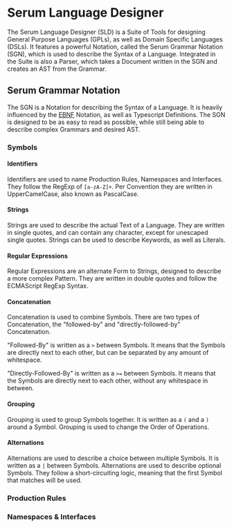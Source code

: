 # Serum Language Designer

The Serum Language Designer (SLD) is a Suite of Tools for designing General Purpose Languages (GPLs), as well as Domain Specific Languages (DSLs). It features a powerful Notation, called the Serum Grammar Notation (SGN), which is used to describe the Syntax of a Language. Integrated in the Suite is also a Parser, which takes a Document written in the SGN and creates an AST from the Grammar.

## Serum Grammar Notation

The SGN is a Notation for describing the Syntax of a Language. It is heavily influenced by the [EBNF](https://en.wikipedia.org/wiki/Extended_Backus%E2%80%93Naur_form) Notation, as well as Typescript Definitions. The SGN is designed to be as easy to read as possible, while still being able to describe complex Grammars and desired AST.

### Symbols

#### Identifiers

Identifiers are used to name Production Rules, Namespaces and Interfaces. They follow the RegExp of `[a-zA-Z]+`. Per Convention they are written in UpperCamelCase, also known as PascalCase.

#### Strings

Strings are used to describe the actual Text of a Language. They are written in single quotes, and can contain any character, except for unescaped single quotes. Strings can be used to describe Keywords, as well as Literals.

#### Regular Expressions

Regular Expressions are an alternate Form to Strings, designed to describe a more complex Pattern. They are written in double quotes and follow the ECMAScript RegExp Syntax.

#### Concatenation

Concatenation is used to combine Symbols. There are two types of Concatenation, the "followed-by" and "directly-followed-by" Concatenation.

"Followed-By" is written as a `>` between Symbols. It means that the Symbols are directly next to each other, but can be separated by any amount of whitespace.

"Directly-Followed-By" is written as a `>=` between Symbols. It means that the Symbols are directly next to each other, without any whitespace in between.

#### Grouping

Grouping is used to group Symbols together. It is written as a `(` and a `)` around a Symbol. Grouping is used to change the Order of Operations.

#### Alternations

Alternations are used to describe a choice between multiple Symbols. It is written as a `|` between Symbols. Alternations are used to describe optional Symbols. They follow a short-circuiting logic, meaning that the first Symbol that matches will be used.

### Production Rules

### Namespaces & Interfaces